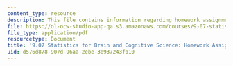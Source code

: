 ```yaml
---
content_type: resource
description: This file contains information regarding homework assignment 8.
file: https://ol-ocw-studio-app-qa.s3.amazonaws.com/courses/9-07-statistics-for-brain-and-cognitive-science-fall-2016/d576d878907d96aa2ebe3e937243fb10_MIT9_07F16_HomworkAsign_8.pdf
file_type: application/pdf
resourcetype: Document
title: '9.07 Statistics for Brain and Cognitive Science: Homework Assignment 8'
uid: d576d878-907d-96aa-2ebe-3e937243fb10
---
```


